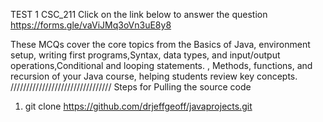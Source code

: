 TEST 1 CSC_211
Click on the link below to answer the question
https://forms.gle/vaViJMq3oVn3uE8y8

These MCQs cover the core topics from the Basics of Java, environment setup, writing first programs,Syntax, data types, and input/output operations,Conditional and looping statements.
, Methods, functions, and recursion of your Java course, helping students review key concepts.
////////////////////////////////
Steps for Pulling the source code

1. git clone https://github.com/drjeffgeoff/javaprojects.git

